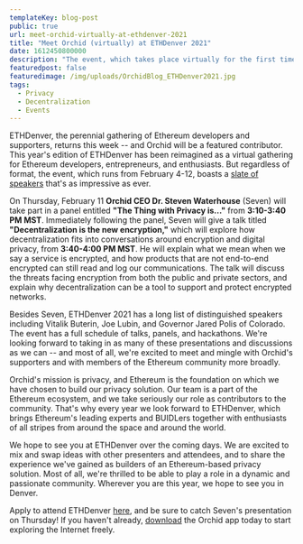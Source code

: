 ```yaml
---
templateKey: blog-post
public: true
url: meet-orchid-virtually-at-ethdenver-2021
title: "Meet Orchid (virtually) at ETHDenver 2021"
date: 1612450800000
description: "The event, which takes place virtually for the first time, will feature a talk by Co-founder and CEO Dr. Steven Waterhouse"
featuredpost: false
featuredimage: /img/uploads/OrchidBlog_ETHDenver2021.jpg
tags:
  - Privacy
  - Decentralization
  - Events
---
```

ETHDenver, the perennial gathering of Ethereum developers and supporters, returns this week -- and Orchid will be a featured contributor. This year's edition of ETHDenver has been reimagined as a virtual gathering for Ethereum developers, entrepreneurs, and enthusiasts. But regardless of format, the event, which runs from February 4-12, boasts a [slate of speakers](https://www.ethdenver.com/schedule) that's as impressive as ever.

On Thursday, February 11 **Orchid CEO Dr. Steven Waterhouse** (Seven) will take part in a panel entitled **"The Thing with Privacy is..."** from **3:10-3:40 PM MST**. Immediately following the panel, Seven will give a talk titled **"Decentralization is the new encryption,"** which will explore how decentralization fits into conversations around encryption and digital privacy, from **3:40-4:00 PM MST**. He will explain what we mean when we say a service is encrypted, and how products that are not end-to-end encrypted can still read and log our communications. The talk will discuss the threats facing encryption from both the public and private sectors, and explain why decentralization can be a tool to support and protect encrypted networks.

Besides Seven, ETHDenver 2021 has a long list of distinguished speakers including Vitalik Buterin, Joe Lubin, and Governor Jared Polis of Colorado. The event has a full schedule of talks, panels, and hackathons. We're looking forward to taking in as many of these presentations and discussions as we can -- and most of all, we're excited to meet and mingle with Orchid's supporters and with members of the Ethereum community more broadly.

Orchid's mission is privacy, and Ethereum is the foundation on which we have chosen to build our privacy solution. Our team is a part of the Ethereum ecosystem, and we take seriously our role as contributors to the community. That's why every year we look forward to ETHDenver, which brings Ethereum's leading experts and BUIDLers together with enthusiasts of all stripes from around the space and around the world.

We hope to see you at ETHDenver over the coming days. We are excited to mix and swap ideas with other presenters and attendees, and to share the experience we've gained as builders of an Ethereum-based privacy solution. Most of all, we're thrilled to be able to play a role in a dynamic and passionate community. Wherever you are this year, we hope to see you in Denver.

Apply to attend ETHDenver [here](https://www.ethdenver.com/apply), and be sure to catch Seven's presentation on Thursday! If you haven't already, [download](https://www.orchid.com/download) the Orchid app today to start exploring the Internet freely.